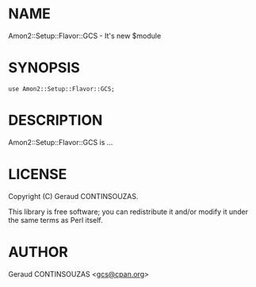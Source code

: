 # NAME

Amon2::Setup::Flavor::GCS - It's new $module

# SYNOPSIS

    use Amon2::Setup::Flavor::GCS;

# DESCRIPTION

Amon2::Setup::Flavor::GCS is ...

# LICENSE

Copyright (C) Geraud CONTINSOUZAS.

This library is free software; you can redistribute it and/or modify
it under the same terms as Perl itself.

# AUTHOR

Geraud CONTINSOUZAS &lt;gcs@cpan.org&gt;
